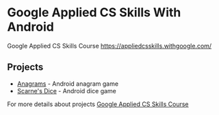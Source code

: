# Google Applied CS Skills With Android

Google Applied CS Skills Course
https://appliedcsskills.withgoogle.com/

## Projects

* [Anagrams](https://github.com/cowboycb/appliedcs/tree/master/anagrams_starter) - Android anagram game
* [Scarne's Dice](https://github.com/cowboycb/appliedcs/tree/master/ScarnesDice) - Android dice game



For more details about projects [Google Applied CS Skills Course](https://appliedcsskills.withgoogle.com/course.html)
